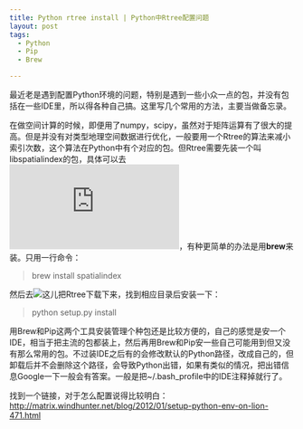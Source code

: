 ```yaml
---
title: Python rtree install | Python中Rtree配置问题
layout: post
tags:
  - Python
  - Pip
  - Brew

---
```

  
最近老是遇到配置Python环境的问题，特别是遇到一些小众一点的包，并没有包括在一些IDE里，所以得各种自己搞。这里写几个常用的方法，主要当做备忘录。

在做空间计算的时候，即便用了numpy，scipy，虽然对于矩阵运算有了很大的提高。但是并没有对类型地理空间数据进行优化，一般要用一个Rtree的算法来减小索引次数，这个算法在Python中有个对应的包。但Rtree需要先装一个叫libspatialindex的包，具体可以去![这里下载安装](http://libspatialindex.github.io/install.html)，有种更简单的办法是用**brew**来装。只用一行命令：

>brew install spatialindex

然后去![这儿把Rtree下载下来](https://pypi.python.org/pypi/Rtree/0.8.2)，找到相应目录后安装一下：

>python setup.py install

用Brew和Pip这两个工具安装管理个种包还是比较方便的，自己的感觉是安一个IDE，相当于把主流的包都装上，然后再用Brew和Pip安一些自己可能用到但又没有那么常用的包。不过装IDE之后有的会修改默认的Python路径，改成自己的，但卸载后并不会删除这个路径，会导致Python出错，如果有类似的情况，把出错信息Google一下一般会有答案。一般是把~/.bash_profile中的IDE注释掉就行了。

找到一个链接，对于怎么配置说得比较明白：http://matrix.windhunter.net/blog/2012/01/setup-python-env-on-lion-471.html
